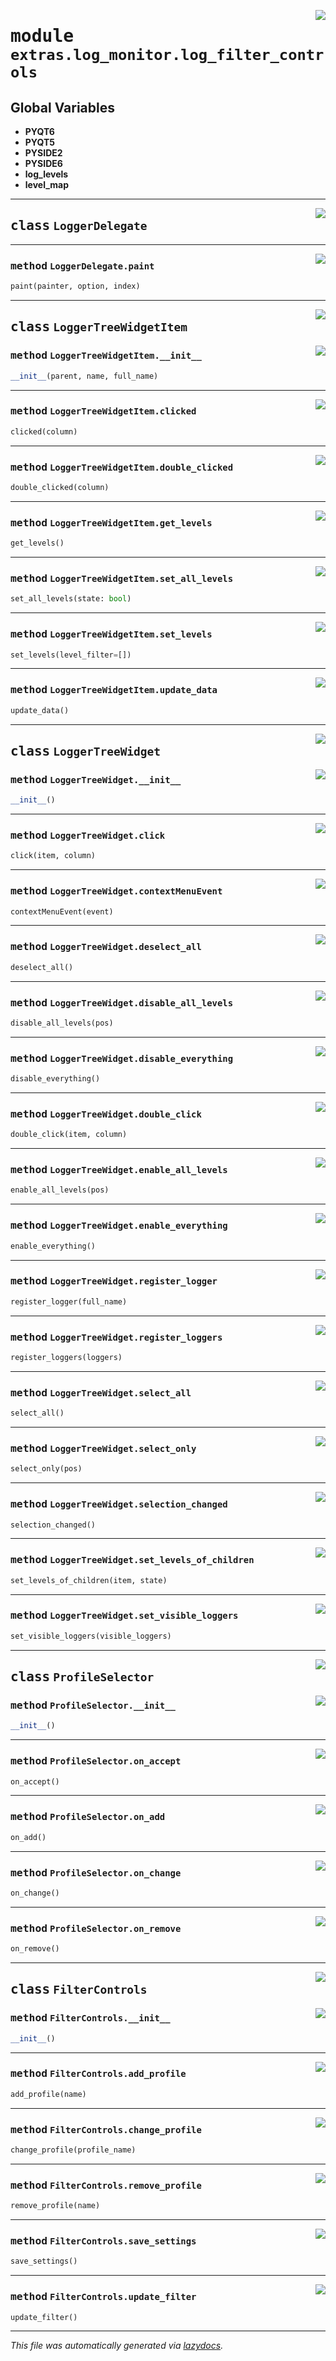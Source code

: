 <!-- markdownlint-disable -->

<a href="..\..\qtstrap\extras\log_monitor\log_filter_controls.py#L0"><img align="right" style="float:right;" src="https://img.shields.io/badge/-source-cccccc?style=flat-square"></a>

# <kbd>module</kbd> `extras.log_monitor.log_filter_controls`




**Global Variables**
---------------
- **PYQT6**
- **PYQT5**
- **PYSIDE2**
- **PYSIDE6**
- **log_levels**
- **level_map**


---

<a href="..\..\qtstrap\extras\log_monitor\log_filter_controls.py#L23"><img align="right" style="float:right;" src="https://img.shields.io/badge/-source-cccccc?style=flat-square"></a>

## <kbd>class</kbd> `LoggerDelegate`







---

<a href="..\..\qtstrap\extras\log_monitor\log_filter_controls.py#L24"><img align="right" style="float:right;" src="https://img.shields.io/badge/-source-cccccc?style=flat-square"></a>

### <kbd>method</kbd> `LoggerDelegate.paint`

```python
paint(painter, option, index)
```






---

<a href="..\..\qtstrap\extras\log_monitor\log_filter_controls.py#L50"><img align="right" style="float:right;" src="https://img.shields.io/badge/-source-cccccc?style=flat-square"></a>

## <kbd>class</kbd> `LoggerTreeWidgetItem`




<a href="..\..\qtstrap\extras\log_monitor\log_filter_controls.py#L51"><img align="right" style="float:right;" src="https://img.shields.io/badge/-source-cccccc?style=flat-square"></a>

### <kbd>method</kbd> `LoggerTreeWidgetItem.__init__`

```python
__init__(parent, name, full_name)
```








---

<a href="..\..\qtstrap\extras\log_monitor\log_filter_controls.py#L69"><img align="right" style="float:right;" src="https://img.shields.io/badge/-source-cccccc?style=flat-square"></a>

### <kbd>method</kbd> `LoggerTreeWidgetItem.clicked`

```python
clicked(column)
```





---

<a href="..\..\qtstrap\extras\log_monitor\log_filter_controls.py#L83"><img align="right" style="float:right;" src="https://img.shields.io/badge/-source-cccccc?style=flat-square"></a>

### <kbd>method</kbd> `LoggerTreeWidgetItem.double_clicked`

```python
double_clicked(column)
```





---

<a href="..\..\qtstrap\extras\log_monitor\log_filter_controls.py#L111"><img align="right" style="float:right;" src="https://img.shields.io/badge/-source-cccccc?style=flat-square"></a>

### <kbd>method</kbd> `LoggerTreeWidgetItem.get_levels`

```python
get_levels()
```





---

<a href="..\..\qtstrap\extras\log_monitor\log_filter_controls.py#L114"><img align="right" style="float:right;" src="https://img.shields.io/badge/-source-cccccc?style=flat-square"></a>

### <kbd>method</kbd> `LoggerTreeWidgetItem.set_all_levels`

```python
set_all_levels(state: bool)
```





---

<a href="..\..\qtstrap\extras\log_monitor\log_filter_controls.py#L104"><img align="right" style="float:right;" src="https://img.shields.io/badge/-source-cccccc?style=flat-square"></a>

### <kbd>method</kbd> `LoggerTreeWidgetItem.set_levels`

```python
set_levels(level_filter=[])
```





---

<a href="..\..\qtstrap\extras\log_monitor\log_filter_controls.py#L98"><img align="right" style="float:right;" src="https://img.shields.io/badge/-source-cccccc?style=flat-square"></a>

### <kbd>method</kbd> `LoggerTreeWidgetItem.update_data`

```python
update_data()
```






---

<a href="..\..\qtstrap\extras\log_monitor\log_filter_controls.py#L120"><img align="right" style="float:right;" src="https://img.shields.io/badge/-source-cccccc?style=flat-square"></a>

## <kbd>class</kbd> `LoggerTreeWidget`




<a href="..\..\qtstrap\extras\log_monitor\log_filter_controls.py#L123"><img align="right" style="float:right;" src="https://img.shields.io/badge/-source-cccccc?style=flat-square"></a>

### <kbd>method</kbd> `LoggerTreeWidget.__init__`

```python
__init__()
```








---

<a href="..\..\qtstrap\extras\log_monitor\log_filter_controls.py#L157"><img align="right" style="float:right;" src="https://img.shields.io/badge/-source-cccccc?style=flat-square"></a>

### <kbd>method</kbd> `LoggerTreeWidget.click`

```python
click(item, column)
```





---

<a href="..\..\qtstrap\extras\log_monitor\log_filter_controls.py#L197"><img align="right" style="float:right;" src="https://img.shields.io/badge/-source-cccccc?style=flat-square"></a>

### <kbd>method</kbd> `LoggerTreeWidget.contextMenuEvent`

```python
contextMenuEvent(event)
```





---

<a href="..\..\qtstrap\extras\log_monitor\log_filter_controls.py#L252"><img align="right" style="float:right;" src="https://img.shields.io/badge/-source-cccccc?style=flat-square"></a>

### <kbd>method</kbd> `LoggerTreeWidget.deselect_all`

```python
deselect_all()
```





---

<a href="..\..\qtstrap\extras\log_monitor\log_filter_controls.py#L227"><img align="right" style="float:right;" src="https://img.shields.io/badge/-source-cccccc?style=flat-square"></a>

### <kbd>method</kbd> `LoggerTreeWidget.disable_all_levels`

```python
disable_all_levels(pos)
```





---

<a href="..\..\qtstrap\extras\log_monitor\log_filter_controls.py#L219"><img align="right" style="float:right;" src="https://img.shields.io/badge/-source-cccccc?style=flat-square"></a>

### <kbd>method</kbd> `LoggerTreeWidget.disable_everything`

```python
disable_everything()
```





---

<a href="..\..\qtstrap\extras\log_monitor\log_filter_controls.py#L161"><img align="right" style="float:right;" src="https://img.shields.io/badge/-source-cccccc?style=flat-square"></a>

### <kbd>method</kbd> `LoggerTreeWidget.double_click`

```python
double_click(item, column)
```





---

<a href="..\..\qtstrap\extras\log_monitor\log_filter_controls.py#L223"><img align="right" style="float:right;" src="https://img.shields.io/badge/-source-cccccc?style=flat-square"></a>

### <kbd>method</kbd> `LoggerTreeWidget.enable_all_levels`

```python
enable_all_levels(pos)
```





---

<a href="..\..\qtstrap\extras\log_monitor\log_filter_controls.py#L215"><img align="right" style="float:right;" src="https://img.shields.io/badge/-source-cccccc?style=flat-square"></a>

### <kbd>method</kbd> `LoggerTreeWidget.enable_everything`

```python
enable_everything()
```





---

<a href="..\..\qtstrap\extras\log_monitor\log_filter_controls.py#L169"><img align="right" style="float:right;" src="https://img.shields.io/badge/-source-cccccc?style=flat-square"></a>

### <kbd>method</kbd> `LoggerTreeWidget.register_logger`

```python
register_logger(full_name)
```





---

<a href="..\..\qtstrap\extras\log_monitor\log_filter_controls.py#L189"><img align="right" style="float:right;" src="https://img.shields.io/badge/-source-cccccc?style=flat-square"></a>

### <kbd>method</kbd> `LoggerTreeWidget.register_loggers`

```python
register_loggers(loggers)
```





---

<a href="..\..\qtstrap\extras\log_monitor\log_filter_controls.py#L244"><img align="right" style="float:right;" src="https://img.shields.io/badge/-source-cccccc?style=flat-square"></a>

### <kbd>method</kbd> `LoggerTreeWidget.select_all`

```python
select_all()
```





---

<a href="..\..\qtstrap\extras\log_monitor\log_filter_controls.py#L256"><img align="right" style="float:right;" src="https://img.shields.io/badge/-source-cccccc?style=flat-square"></a>

### <kbd>method</kbd> `LoggerTreeWidget.select_only`

```python
select_only(pos)
```





---

<a href="..\..\qtstrap\extras\log_monitor\log_filter_controls.py#L165"><img align="right" style="float:right;" src="https://img.shields.io/badge/-source-cccccc?style=flat-square"></a>

### <kbd>method</kbd> `LoggerTreeWidget.selection_changed`

```python
selection_changed()
```





---

<a href="..\..\qtstrap\extras\log_monitor\log_filter_controls.py#L209"><img align="right" style="float:right;" src="https://img.shields.io/badge/-source-cccccc?style=flat-square"></a>

### <kbd>method</kbd> `LoggerTreeWidget.set_levels_of_children`

```python
set_levels_of_children(item, state)
```





---

<a href="..\..\qtstrap\extras\log_monitor\log_filter_controls.py#L231"><img align="right" style="float:right;" src="https://img.shields.io/badge/-source-cccccc?style=flat-square"></a>

### <kbd>method</kbd> `LoggerTreeWidget.set_visible_loggers`

```python
set_visible_loggers(visible_loggers)
```






---

<a href="..\..\qtstrap\extras\log_monitor\log_filter_controls.py#L262"><img align="right" style="float:right;" src="https://img.shields.io/badge/-source-cccccc?style=flat-square"></a>

## <kbd>class</kbd> `ProfileSelector`




<a href="..\..\qtstrap\extras\log_monitor\log_filter_controls.py#L267"><img align="right" style="float:right;" src="https://img.shields.io/badge/-source-cccccc?style=flat-square"></a>

### <kbd>method</kbd> `ProfileSelector.__init__`

```python
__init__()
```








---

<a href="..\..\qtstrap\extras\log_monitor\log_filter_controls.py#L305"><img align="right" style="float:right;" src="https://img.shields.io/badge/-source-cccccc?style=flat-square"></a>

### <kbd>method</kbd> `ProfileSelector.on_accept`

```python
on_accept()
```





---

<a href="..\..\qtstrap\extras\log_monitor\log_filter_controls.py#L298"><img align="right" style="float:right;" src="https://img.shields.io/badge/-source-cccccc?style=flat-square"></a>

### <kbd>method</kbd> `ProfileSelector.on_add`

```python
on_add()
```





---

<a href="..\..\qtstrap\extras\log_monitor\log_filter_controls.py#L294"><img align="right" style="float:right;" src="https://img.shields.io/badge/-source-cccccc?style=flat-square"></a>

### <kbd>method</kbd> `ProfileSelector.on_change`

```python
on_change()
```





---

<a href="..\..\qtstrap\extras\log_monitor\log_filter_controls.py#L316"><img align="right" style="float:right;" src="https://img.shields.io/badge/-source-cccccc?style=flat-square"></a>

### <kbd>method</kbd> `ProfileSelector.on_remove`

```python
on_remove()
```






---

<a href="..\..\qtstrap\extras\log_monitor\log_filter_controls.py#L321"><img align="right" style="float:right;" src="https://img.shields.io/badge/-source-cccccc?style=flat-square"></a>

## <kbd>class</kbd> `FilterControls`




<a href="..\..\qtstrap\extras\log_monitor\log_filter_controls.py#L344"><img align="right" style="float:right;" src="https://img.shields.io/badge/-source-cccccc?style=flat-square"></a>

### <kbd>method</kbd> `FilterControls.__init__`

```python
__init__()
```








---

<a href="..\..\qtstrap\extras\log_monitor\log_filter_controls.py#L427"><img align="right" style="float:right;" src="https://img.shields.io/badge/-source-cccccc?style=flat-square"></a>

### <kbd>method</kbd> `FilterControls.add_profile`

```python
add_profile(name)
```





---

<a href="..\..\qtstrap\extras\log_monitor\log_filter_controls.py#L440"><img align="right" style="float:right;" src="https://img.shields.io/badge/-source-cccccc?style=flat-square"></a>

### <kbd>method</kbd> `FilterControls.change_profile`

```python
change_profile(profile_name)
```





---

<a href="..\..\qtstrap\extras\log_monitor\log_filter_controls.py#L433"><img align="right" style="float:right;" src="https://img.shields.io/badge/-source-cccccc?style=flat-square"></a>

### <kbd>method</kbd> `FilterControls.remove_profile`

```python
remove_profile(name)
```





---

<a href="..\..\qtstrap\extras\log_monitor\log_filter_controls.py#L424"><img align="right" style="float:right;" src="https://img.shields.io/badge/-source-cccccc?style=flat-square"></a>

### <kbd>method</kbd> `FilterControls.save_settings`

```python
save_settings()
```





---

<a href="..\..\qtstrap\extras\log_monitor\log_filter_controls.py#L448"><img align="right" style="float:right;" src="https://img.shields.io/badge/-source-cccccc?style=flat-square"></a>

### <kbd>method</kbd> `FilterControls.update_filter`

```python
update_filter()
```








---

_This file was automatically generated via [lazydocs](https://github.com/ml-tooling/lazydocs)._
